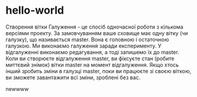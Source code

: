 # hello-world
Створення вітки
Галуження - це спосіб одночасної роботи з кількома версіями проекту.
За замовчуванням ваше сховище має одну вітку (чи галузку), що називається master. Вона є головною і остаточною галузкою. Ми виконаємо галуження заради експерименту. У відгалуженні виконаємо редагування, а тоді запишемо їх до master.
Коли ви створюєте відгалуження master, ви фіксуєте стан (робите миттєвий знімок) вітки master на момент відгалуження. Якщо хтось інший зробить зміни в галузці master, поки ви працюєте зі своєю віткою, ви зможете завантажити всі зміни, зроблені без вас.

newwww
